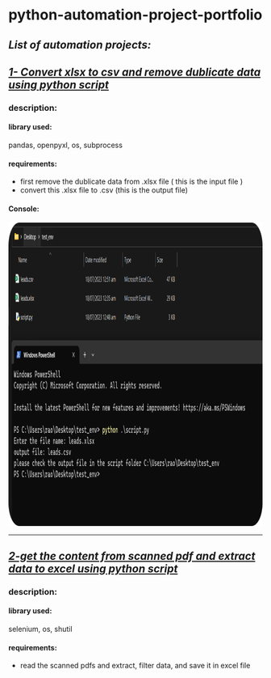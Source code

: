 # **python-automation-project-portfolio**
## **_List of automation projects:_** 
## _[1- Convert xlsx to csv and remove dublicate data using python script](https://github.com/mjunaidjbr/python-automation-project-portfolio/tree/main/1-convert%20xlsx%20to%20csv%20and%20remove%20dublicate%20data%20using%20python%20script)_
### description:
#### library used: 
pandas, openpyxl, os, subprocess 
#### requirements:<br/>
  - first remove the dublicate data from .xlsx file ( this is the input file ) <br/>
  - convert this .xlsx file to .csv (this is the output file)
#### Console:
<p align="center">
<img src="https://github.com/mjunaidjbr/python-automation-project-portfolio/blob/main/1-convert%20xlsx%20to%20csv%20and%20remove%20dublicate%20data%20using%20python%20script/terminal-img.png"  width="800" height="600"> 
</p>
  <hr/>
  
## _[2-get the content from scanned pdf and extract data to excel using python script](https://github.com/mjunaidjbr/python-automation-project-portfolio/tree/main/2-get%20the%20content%20from%20scanned%20pdf%20and%20extract%20data%20to%20excel%20using%20python%20script)_
### description:
#### library used: 
selenium, os, shutil
#### requirements:<br/>
  - read the scanned pdfs and extract, filter data, and save it in excel file <br/>

